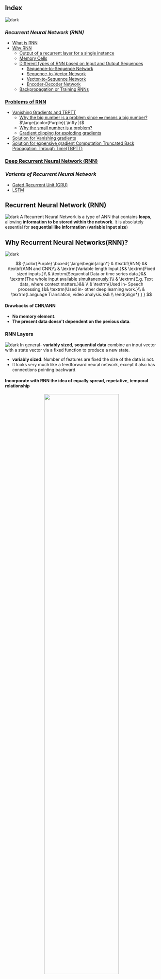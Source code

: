 ## Index
![dark](https://user-images.githubusercontent.com/12748752/141935752-90492d2e-7904-4f9f-a5a1-c4e59ddc3a33.png)
### _Recurrent Neural Network (RNN)_
* [What is RNN](#recurrent-neural-networksrnn)
* [Why RNN](#why-recurrent-neural-networksrnn)
  * [Output of a recurrent layer for a single instance](#output-of-a-recurrent-layer-for-a-single-instance)
  * [Memory Cells](#memory-cells)
  * [Different types of RNN based on Input and Output Sequences](#different-types-of-rnn-based-on-input-and-output-sequences)
    * [Sequence-to-Sequence Network](#sequence-to-sequence-network)
    * [Sequence-to-Vector Network](#sequence-to-vector-network)
    * [Vector-to-Sequence Network](#vector-to-sequence-network)
    * [Encoder-Decoder Network](#encoder-decoder-network)
  * [Backpropagation or Training RNNs](#backpropagation-or-training-rnns)

### [Problems of RNN](#problems-in-training-simple-rnns)
* [Vanishing Gradients and TBPTT](#vanishing-gradients-and-tbptt)
  * [Why the big number is a problem since <b>&infin;</b> means a big number?](#%EF%B8%8F-why-the-big-number-is-a-problem-since--means-a-big-number) $\large{\color{Purple}( \infty )}$
  * [Why the small number is a problem?](#%EF%B8%8F-why-the-small-number-is-a-problem)
  * [Gradient clipping for exploding gradients](#%EF%B8%8F-gradient-clipping-for-exploding-gradients)
* [Solution for Vanishing gradients](#%EF%B8%8F-solution-for-vanishing-gradients)
* [Solution for expensive gradient Computation Truncated Back Propagation Through Time(TBPTT)](#%EF%B8%8F-solution-for-expensive-gradient-computation-truncated-back-propagation-through-timetbptt)

### [Deep Recurrent Neural Network (RNN)](#deep-rnns)  

###  _Varients of Recurrent Neural Network_
* [Gated Recurrent Unit (GRU)](https://github.com/iAmKankan/Neural-Network/blob/main/rnn/gru.md)
* [LSTM](https://github.com/iAmKankan/Neural-Network/blob/main/rnn/lstm.md)

## Recurrent Neural Network (RNN)
![dark](https://user-images.githubusercontent.com/12748752/141935752-90492d2e-7904-4f9f-a5a1-c4e59ddc3a33.png)
A Recurrent Neural Network is a type of ANN that contains **loops**, allowing **information to be stored within the network**. It is absolutely essential for **sequential like information** (**variable input size**)

## Why Recurrent Neural Networks(RNN)?
![dark](https://user-images.githubusercontent.com/12748752/141935752-90492d2e-7904-4f9f-a5a1-c4e59ddc3a33.png)

$$
{\color{Purple} 
\boxed{
\large\begin{align*}
& \textbf{RNN} && \textbf{ANN and CNN}\\
& \textrm{Variable length Input.}&& \textrm{Fixed sized inputs.}\\
& \textrm{Sequential Data or time series data.}&& \textrm{The whole input available simultaneously.}\\
& \textrm{E.g. Text data, where context matters.}&& \\
& \textrm{Used in- Speech processing,}&& \textrm{Used in- other deep learning work.}\\
& \textrm{Language Translation, video analysis.}&& \\
\end{align*}
}
}
$$


#### Drawbacks of CNN/ANN
* **No memory element**. 
* **The present data doesn't dependent on the pevious data**.



  
### RNN Layers
![dark](https://user-images.githubusercontent.com/12748752/141935752-90492d2e-7904-4f9f-a5a1-c4e59ddc3a33.png)
In general- **variably sized**, **sequential data** combine an input vector with a state vector via a fixed function to produce a new state.
* **variably sized**: Number of features are fixed the size of the data is not.
* It looks very much like a feedforward neural network, except it also has connections pointing backward. 

#### Incorporate with RNN the idea of equally spread, repetative, temporal relationship

<p align="center">
 
 <img src="https://user-images.githubusercontent.com/12748752/188321976-67e6563e-d6cf-4387-933d-7bda64a88131.png" width=70% />
 <br><ins><i><b>RNN unrolling over time</b></i></ins>
                                                                                                                                 
</p>
                                                                                                                                 
### Hidden Layers:

### ⚛️ What is the most general function we typically use within neural network? 
**Answer:** We take **linear combination** followed by **non-linearity** always. Typically in **RNNs** we usually use **tanh** for the **nonlinearity** in the **hidden layers**. 

$$\Huge{\color{Purple}
\begin{align*}
& \ h_t = f_w (h_{t-1}, x_t) &\\
& \Huge \boxed{h_t = tanh (W_{{\color{Cyan}hh}}h_{t-1},W_{{\color{Cyan}xh}} x_t) + \textrm{b}}  & \normalsize \begin{cases}
W_{{\color{Cyan}hh}} = \textit{ takes an \textbf{h} and gives out an \textbf{h}} \\
W_{{\color{Cyan}xh}} = \textit{ takes an \textbf{x} and gives out an \textbf{h}}\\ 
W_{{\color{Cyan}xh}}, W_{{\color{Cyan}xh}} , \textbf{b}_n = \textit{ are constant with time}
\end{cases}
\end{align*}
}
$$

* So in this case, the non-linear function is **tanh** and we need a linear combination of **h** and **x**. So there will be some **weight matrix** **_W_** which we will multiply **h** and some other **weight matrix** **_W_** which we will multiply **x**. 
* Those two weight matrices are different in general. Not only that, they also have different sizes.
* So this is the general formula for the hidden layer of an **RNN**, some people will replace this tanh by **_f<sub>w</sub>_** or by **_g_**.

The calculation for hiddenlayer **_h<sub>2</sub>_**  would be-

$$
\large{\color{Purple} h_2 = tanh (W_{hh}h_{1},W_{xh} x_2) + \textrm{b}} 
$$

### Output Layer: 
The Output size is variable. 

### ⚛️ What about this $\large{\color{Purple} \hat{y}_t}$ ?
**Answer:**  $\large{\color{Purple} \hat{y}_t}$ is equal to some function of $\large{\color{Purple} h_t}$. 

Now in some cases, it simply makes sense for this function to be a **linear function**( for regression output). In some cases, it makes sense for the function to be a **non-linear function** ( for Classification output).
* If it is a classifcation task and let us say it is a binary classification task, then **g** will become a **Sigmoid** &sigma; . 
* If it is a multiclass classification task, you will use a **Softmax**.

### ⚛️ Constant with time meaning
**Answer:** The **weights** and **bias** in **_h<sub>3</sub>_** are the same **_W<sub>hh</sub>  ,  W<sub>xh</sub>_** and  **_b<sub>n</sub>_** for **_h<sub>2</sub>_**

## Training RNNs Backpropagation and Loss calculation 
![light](https://user-images.githubusercontent.com/12748752/141935760-406edb8f-cb9b-4e30-9b69-9153b52c28b4.png)

<p align="center">
 <img src="https://user-images.githubusercontent.com/12748752/144243558-a7cae1ca-96d7-4d80-9be8-bb4e7e960dc4.png" width=50%/>
</p>

### <ins>First: Backpropagation -</ins>
To train an **RNN**, the trick is to **unroll it through time** and then simply use [_regular backpropagation_](https://github.com/iAmKankan/Neural-Network/blob/main/backpropagation/README.md). This strategy is called ***backpropagation through time (BPTT)***.

Like regular backpropagation, there is a **_first forward pass through the unrolled network_** (represented by the dashed arrows). 

**Note:** [Backpropagation is common in ANN or in Multi-Layer Perceptron](https://github.com/iAmKankan/Neural-Network/blob/main/backpropagation/README.md). 

### <ins>Next: Loss Calculation-</ins>
* [The output sequence is evaluated using a cost function](https://github.com/iAmKankan/Neural-Network/tree/main/rnn#calculating-loss-in-rnn)

$$
\Huge{\color{Purple} \begin{align*}
\textbf{L} = \sum_{t=1}^{\textrm{T}} \textbf{L}_{t} & & \normalsize
\begin{cases} \textrm{where } T \textrm{ is the max time step} \\ 
\textrm{Summation of all the intermediate losses through the layers}\\
\end{cases}
\end{align*}}
$$

 **Note**: this cost function may **_ignore some outputs_** (for example, in a **sequence-to-vector** RNN, all outputs are ignored except for the very last one). 
 
### <ins>Next -</ins>
The gradients of that cost function are then **_propagated backward through the unrolled network_** (represented by the solid arrows). 

### <ins>Finally </ins>
* The **_model parameters are updated_** using the gradients computed during **BPTT**. 

**Note** that the gradients flow backward through all the outputs used by the cost function, not just through the final output (for example, in Figure the cost function is computed using the last three outputs of the network, <img src="https://latex.codecogs.com/svg.image?\textbf{Y}_{(2)},&space;\textbf{Y}_{(3)}\&space;and&space;\&space;\textbf{Y}_{(4)}" title="\textbf{Y}_{(2)}, \textbf{Y}_{(3)}\ and \ \textbf{Y}_{(4)}" />, so gradients flow through these three outputs, but not through **Y<sub>(0)</sub>** and **Y<sub>(1)</sub>** ). 
* Moreover, since the same parameters **W** and **b** are used at each time step, backpropagation will do the right thing and sum over all time steps.
* Fortunately, tf.keras takes care of all of this complexity for you

### Calculating Loss in RNN
![light](https://user-images.githubusercontent.com/12748752/141935760-406edb8f-cb9b-4e30-9b69-9153b52c28b4.png)

<p align="center"> 
<img src="https://user-images.githubusercontent.com/12748752/188473359-24396c3f-04df-487b-90a6-3a5837be0cf2.png" width=40%/>
<br><ins><b><i> RNN- Many-To-Many  |  The number of Layers = 'T'</i></b></ins>
</p>

#### Example:
* Now when you have **multiple predicted values**, let us say having **10 days** before is the weather of **_h<sub>0</sub>_** or temperature of **_x<sub>0</sub>_** in some city, let us say Chennai. 
* So suppose you have that input, you would have the next day's temperature, let us say that is <img src="https://latex.codecogs.com/svg.image?\large&space;\hat{y}_1" title="https://latex.codecogs.com/svg.image?\large \hat{y}_1" align="center"/>, the next day's temperature <img src="https://latex.codecogs.com/svg.image?\large&space;\hat{y}_2" title="https://latex.codecogs.com/svg.image?\large \hat{y}_2" align="center" />, next day's temperature <img src="https://latex.codecogs.com/svg.image?\large&space;\hat{y}_3" title="https://latex.codecogs.com/svg.image?\large \hat{y}_3" align="center"/>, till let us say today's temperature which is <img src="https://latex.codecogs.com/svg.image?\large&space;\hat{y}_{\textrm{T}}" title="https://latex.codecogs.com/svg.image?\large \hat{y}_{\textrm{T}}" align="center"/> . 
* Now for each one of them, you also have a corresponding ground truth, which should be <img src="https://latex.codecogs.com/svg.image?\large&space;y_1,\&space;y_2,\&space;y_3,\&space;y_T" title="https://latex.codecogs.com/svg.image?\large y_1,\ y_2,\ y_3,\ y_T" align="center"/> . And whenever you have a ground truth and a prediction and these two differs, you will have a **loss function**. 
* So the total loss is -

$$
\Huge{\color{Purple} 
\begin{align*}
& \boxed{ \textbf{L} = \sum_{t=1}^{\textrm{T}} \textbf{L}_{t} } & 
\Big \\{ \normalsize \textit{ Summation of all the intermediate losses through the layers} \\
\end{align*}
}
$$

* Now in terms of **_L<sub>t</sub>_** itself, or the **local loss function**, you again have many choices but we having seen only 2 so far,
  1. [cross entropy](https://github.com/iAmKankan/MachineLearning_With_Python/edit/master/Supervised/Logistic%20Regrassion/README.md#binary-cross-entropy-cost-function) -classifcation
  2. least-squares error - regression or a numerical output

## Backpropagation Through Time (BPTT)
![light](https://user-images.githubusercontent.com/12748752/141935760-406edb8f-cb9b-4e30-9b69-9153b52c28b4.png)

<p align="center"> 
 <img src="https://user-images.githubusercontent.com/12748752/211137192-353752b1-36e1-4cbd-b303-637ba8e88dd3.png" width=60% />
 <br><ins><b><i> Weight matrix for a single hidden layer RNN | RNN- Many-To-Many  |  Total number of Layers = 'T'</i></b></ins>
</p>


### For _Hiddden layers_ for any $\large{\color{Purple} h_t}$ - 

$$ \Huge{\color{Purple} 
\begin{align*}
h_t = g (W_{hh}h_{t-1}+W_{xh} x_t) + \textrm{b} & & \normalsize \begin{cases}
g = \textit{non-linear function} \\
W_{{\color{Cyan}hh}} = \textit{ takes an \textbf{h} and gives out an \textbf{h}} \\
W_{{\color{Cyan}xh}} = \textit{ takes an \textbf{x} and gives out an \textbf{h}}\\ 
W_{{\color{Cyan}xh}}, W_{{\color{Cyan}xh}} , \textbf{b}_n = \textit{ are constant with time}
\end{cases}
\end{align*}
}
$$

#### Description
> The **linear combination** of $\Huge{\color{Purple} h}$ and $\Huge{\color{Purple} x}$ and **weight matrix** $\Huge{\color{Purple} W}$ which we will multiply $\Huge{\color{Purple} h_{t-1}}$ of previous layer and some other **weight matrix** $\Huge{\color{Purple} W}$ which we will multiply $\Huge{\color{Purple} x_{t}}$ of same layer. 

### For _Output layer_ for any instance $\large{\color{Purple} \hat{y}_t}$  - 

$$ \Huge{\color{Purple} \hat{y_t} = g^* ( W_{yh} h_t + b)} $$

#### Description
> $\large{\color{Purple} g }$ needs not to be same as $\large{\color{Purple} g^* }$, even $\large{\color{Purple} g^* }$ not always be a **_Non-linear function_**. 

## Step #1: Weight calculation for hidden layers and output layers
To train an **RNN**, the trick is to **unroll it through time** and then simply use [_regular backpropagation_](https://github.com/iAmKankan/Neural-Network/blob/main/backpropagation/README.md). This strategy is called ***backpropagation through time (BPTT)***.

Like regular backpropagation, there is a **_first forward pass through the unrolled network_** (represented by the dashed arrows). 

**Note:** [Backpropagation is common in ANN or in Multi-Layer Perceptron](https://github.com/iAmKankan/Neural-Network/blob/main/backpropagation/README.md). 

Inorder to make the expressions simple we put _allias_ in the above two expressionas like 
> <img src="https://user-images.githubusercontent.com/12748752/188525079-36af334d-6d36-4550-8480-8094a409168a.png" width= 55%/>

### Now $\large{\color{Purple} h_t}$ and $\large{\color{Purple} \hat{y}_t}$  looks like- 
$$ {\color{Red} \boxed{\Huge{\color{Purple} \begin{align*}
& h_t = g (W h_{t-1}+ U x_t) + \textrm{b} \\
&  \hat{y_t} = g^* ( V h_t) \\
\end{align*}} 
}}
$$

#### Description
> The Matrixes $\large{\color{Purple} \textbf{W} }$, $\large{\color{Purple} \textbf{U} }$, $\large{\color{Purple} \textbf{V} }$ do not change with time (or across the layers); Meaning same values in each epoch.
> Where as in ANN those matrix changes its values. We need to update them. See for [Weight update in Backpropagation](https://github.com/iAmKankan/Neural-Network/blob/main/backpropagation/README.md#backpropagation-weight-update).

---
### ⚛️ How does RNN keep the context?

**Answer:** The following vectors <img src="https://latex.codecogs.com/svg.image?{\color{Purple}\textrm{W,&space;U,&space;V&space;}&space;}" title="https://latex.codecogs.com/svg.image?{\color{Purple}\textrm{W, U, V } }" align="center" /> do not change with time (or across the layers).

<p align="center">
<img src="https://user-images.githubusercontent.com/12748752/188549351-d5c3b022-9b5b-4b80-bf0c-ce57d3039940.png" width=50%/>
</p>

---

## Step #2: Loss calculation
For the Backpropagation we need to findout the derivative of the **_loss function_** let say $\large{\color{Purple} L }$ with each of the matrices $\large{\color{Purple} W }$, $\large{\color{Purple} U }$, $\large{\color{Purple} V}$ - 


$$
\Huge  {\color{Purple} \frac{\partial \textrm{L}}{\partial \textrm{W}},\ \frac{\partial \textrm{L}}{\partial \textrm{U}},\ \frac{\partial \textrm{L}}{\partial \textrm{V}}}  {\color{Purple} \Big \\{ \normalsize \textrm{For the Backprop we need to findout the gradient of 'L' with respect to each of the matrices} }
$$

### Recap of Loss function and $\large{\color{Purple}\partial L }$

$$
\Huge{\color{Purple} 
\begin{align*}
& \boxed{ \textbf{L} = \sum_{t=1}^{\textrm{T}} \textbf{L}_{t} } \\
\end{align*}
}
$$

#### Description
> Summation of all the intermediate losses through the layers.

<p align="center">
<img src="https://user-images.githubusercontent.com/12748752/211140984-819b6f1a-1f3f-40b9-92d0-a05de7873fda.png" width=70%/>
</p>

---
#### Example #1: Lets consider local loss L3 and see how backprop works
$$
\Huge {\color{Purple} \frac{\partial \textrm{L}_3}{\partial \textrm{W}},\ \frac{\partial \textrm{L}_3}{\partial \textrm{U}},\ \frac{\partial \textrm{L}_3}{\partial \textrm{V}} }
$$

---

* We assume that _**g**_ is a **non-linear function** and-

$$
\Huge {\color{Purple} \hat{y_3} = g(V h_3) }
$$

* **Loss functions** used **least-squares error**

$$
\Huge {\color{Purple} \mathrm{L_3} = \frac{1}{2}(y_3 - \hat{y_3})^2 }
$$

![light](https://user-images.githubusercontent.com/12748752/141935760-406edb8f-cb9b-4e30-9b69-9153b52c28b4.png)

* We need to findout 

$$
\Huge {\color{Purple} 
\begin{align*}
& \frac{\partial \textrm{L}_3}{\partial \textrm{V}} & {\color{Black} \large \textrm{which can be expressed by- }} \\
& \frac{\partial \textrm{L}_3} {\partial \textrm{V}} = \frac{\partial \textrm{L}_3}{\partial \mathrm{\hat{y_3}}} \frac{\partial \mathrm{\hat{y_3}}}{\partial \textrm{V}} &\\
& \frac{\partial \textrm{L}_3} {\partial \textrm{V}} = - (\mathrm{y_3 - \hat{y_3}}) \mathrm{h_3} &\\
\end{align*}
}
$$

[**To be continued**]

![light](https://user-images.githubusercontent.com/12748752/141935760-406edb8f-cb9b-4e30-9b69-9153b52c28b4.png)

#### ⚛️ What is $\large \frac{\partial \textrm{L}_3}{\partial \textrm{W}}$ ?

$$
\Huge {\color{Purple} 
\begin{align*}
& \frac{\partial \textrm{L}_3} {\partial \textrm{W}} = \frac{\partial \textrm{L}_3}{\partial \mathrm{\hat{y_3}}} \frac{\partial \mathrm{\hat{y_3}}}{\partial \textrm{h}_3} \frac{\partial \textrm{h}_3}{\partial \textrm{W}}&\\
& \frac{\partial \textrm{L}_3} {\partial \textrm{V}} = - (\mathrm{y_3 - \hat{y_3}}) \mathrm{h_3} \mathrm{V}&\\
\end{align*}
}
$$

[**To be continued**]

## Step #3: 

<p align="center">
 <img src="https://user-images.githubusercontent.com/12748752/211140459-68704d15-7578-4136-9ede-77d418150d7c.png" width=50%/>
</p>

The gradients of that cost function are then **_propagated backward through the unrolled network_** (represented by the solid arrows). 

## <ins>Finally </ins>
* The **_model parameters are updated_** using the gradients computed during **BPTT**. 

**Note** that the gradients flow backward through all the outputs used by the cost function, not just through the final output (for example, in Figure the cost function is computed using the last three outputs of the network, <img src="https://latex.codecogs.com/svg.image?\textbf{Y}_{(2)},&space;\textbf{Y}_{(3)}\&space;and&space;\&space;\textbf{Y}_{(4)}" title="\textbf{Y}_{(2)}, \textbf{Y}_{(3)}\ and \ \textbf{Y}_{(4)}" />, so gradients flow through these three outputs, but not through **Y<sub>(0)</sub>** and **Y<sub>(1)</sub>** ). 
* Moreover, since the same parameters **W** and **b** are used at each time step, backpropagation will do the right thing and sum over all time steps.
* Fortunately, tf.keras takes care of all of this complexity for you



![dark](https://user-images.githubusercontent.com/12748752/141935752-90492d2e-7904-4f9f-a5a1-c4e59ddc3a33.png)
![dark](https://user-images.githubusercontent.com/12748752/141935752-90492d2e-7904-4f9f-a5a1-c4e59ddc3a33.png)

<img src="https://user-images.githubusercontent.com/12748752/144035005-3e1f7cb9-3cd8-4f2f-9d11-98a4bfc61ce0.png" width=50%/>

> ####  <ins>A recurrent neuron (left)    |    unrolled through time (right)</ins>

* Let’s look at the simplest possible RNN, composed of one neuron receiving inputs, producing an output, and sending that output back to itself. 
* At each time step `t` (also called a frame), this recurrent neuron receives the inputs `x` as well as its own output from the previous time step, y .
* Since there is no previous output at the first time step, it is generally set to 0. 
* We can represent this tiny network against the time axis, as shown above.
* This is called _**`unrolling the network through time`**_ (it’s the same recurrent neuron represented once per time step).

> #### At each time step `t`, every neuron receives both the `input vector` x<sub>(t)</sub> and the `output vector from the previous time step ` y<sub>(t-1)</sub> 
>> #### Note that both the inputs and outputs are vectors now (when there was just a single neuron, the output was a scalar). 

 ### Output of a recurrent layer for a single instance
 ![light](https://user-images.githubusercontent.com/12748752/141935760-406edb8f-cb9b-4e30-9b69-9153b52c28b4.png)

<img src="https://latex.codecogs.com/svg.image?\textbf{y}_{(t)}&space;=&space;\phi&space;(\textbf{W}_x^\top\textbf{x}_{(t)}&plus;\textbf{W}_y^\top\textbf{y}_{(t-1)}&plus;\textbf{b})" title="\textbf{y}_{(t)} = \phi (\textbf{W}_x^\top\textbf{x}_{(t)}+\textbf{W}_y^\top\textbf{y}_{(t-1)}+\textbf{b})" />

* Each recurrent neuron has two sets of weights: one for the inputs <img src="https://latex.codecogs.com/svg.image?\textbf{x}_{(t)}" title="\textbf{x}_{(t)}" /> and the other for the outputs of the previous time step, <img src="https://latex.codecogs.com/svg.image?\textbf{y}_{(t-1)}" title="\textbf{y}_{(t-1)}" height=50%/> .
* Let’s call these weight vectors <img src="https://latex.codecogs.com/svg.image?\textbf{w}_x" title="\textbf{w}_x" /> and <img src="https://latex.codecogs.com/svg.image?\textbf{w}_y" title="\textbf{w}_y" />. 
* If we consider the whole recurrent layer instead of just one recurrent neuron, we can place all the weight vectors in two weight matrices, <img src="https://latex.codecogs.com/svg.image?\textbf{W}_x" title="\textbf{W}_x" /> and <img src="https://latex.codecogs.com/svg.image?\textbf{W}_y" title="\textbf{W}_y" /> .

### Memory Cells
![light](https://user-images.githubusercontent.com/12748752/141935760-406edb8f-cb9b-4e30-9b69-9153b52c28b4.png)
* Since the output of a recurrent neuron at time step `t` is a function of all the inputs from previous time steps, you could say it has a form of `memory`.
* A part of a neural network that preserves some state across time steps is called a `memory cell` (or simply a `cell`). 
* A single recurrent neuron, or a layer of recurrent neurons, is a very basic cell, capable of learning only short patterns (typically about 10 steps long, but this varies depending on the task).
* In general a cell’s state at time step `t`, denoted <img src="https://latex.codecogs.com/svg.image?\textbf{h}_{(t)}" title="\textbf{h}_{(t)}" /> (the “h” stands for “hidden”), is a function of some inputs at that time step and its state at the previous time step:<img src="https://latex.codecogs.com/svg.image?\textbf{h}_{(t)}=&space;f(\textbf{h}_{(t-1)},\textbf{x}_{(t)})" title="\textbf{h}_{(t)}= f(\textbf{h}_{(t-1)},\textbf{x}_{(t)})" />. 
* Its output at time step `t`, denoted <img src="https://latex.codecogs.com/svg.image?\textbf{y}_{(t)}" title="\textbf{y}_{(t)}" height=50%/> , is also a function of the previous state and the current inputs. 
* In the case of the basic cells we have discussed so far, the output is simply equal to the state, but in more complex cells this is not always the case

<img src="https://user-images.githubusercontent.com/12748752/144058855-ddbd4576-7fbe-4ed0-89c8-3c9ba29655b2.png" width=40%>


## Problems in Training Simple RNNs
![dark](https://user-images.githubusercontent.com/12748752/141935752-90492d2e-7904-4f9f-a5a1-c4e59ddc3a33.png)
1. Unstable Gradient

### Vanishing Gradients and TBPTT
![dark](https://user-images.githubusercontent.com/12748752/141935752-90492d2e-7904-4f9f-a5a1-c4e59ddc3a33.png)

#### ⚛️ Why we do BPTT or back-propagation-through-time
The basic issue for which we had to do **BPTT** was because **W, U, V** matrices were **constants across time**. Because of which you had sort of **recursive expressions** for the loss with respect to **W** and the loss with respect to **U**. 

The main issues that come up are 
* **gradient calculations** either **explode** or **vanish**, both of these are not ideal.
* The **gradient calculations are expensive**.

### The Solution
* The solution for **exploding gradients** is **_gradient clipping_**.
* The solution for **vanishing gradients** is alternate architectures **LSTM, GRU**.
* The solution for **expensive gradient calculations** is **_Truncated Back Propagation Through Time(TBPTT)_**.

#### Recap of BPTT 
<p align="center">
 <img src="https://user-images.githubusercontent.com/12748752/189465414-ed8ad124-93ed-4e56-a4ec-23f7c6d96c78.png" width=40%/>
 <br><ins><i><b>Typical RNN </b></i></ins>
 </p>

#### Total Loss- 

$$
\Huge{\color{Purple}
\begin{align*}
\mathrm{L}=\sum_{t=1}^{\mathrm{T}} \mathrm{L}_t
\end{align*}}
$$

#### ⚛️ When we are calculating _w_ if we are doing simple gradient descent 

$$
\Huge{\color{Purple}
\begin{align*}
& \mathrm{W}= \mathrm{W} - \alpha \frac{\partial\mathrm{L}}{\partial\mathrm{W}} \\
& \large \frac{\partial\mathrm{L}}{\partial\mathrm{W}} \Big \\}  \textrm{This term has to be calculated as: } \sum_{t=1}^{T} \frac{\partial \mathrm{L}_t}{\partial\mathrm{W}} \\
\end{align*}}
$$

We saw that you cannot simply calculate, let us say if I have **L<sub>3</sub>**, I cannot simply calculate<img src="https://latex.codecogs.com/svg.image?&space;\frac{\partial\mathrm{L}_3}{\partial\mathrm{W}}" title="https://latex.codecogs.com/svg.image? \frac{\partial\mathrm{L}_3}{\partial\mathrm{W}}" align="center"/> in the usual way besause 

$$\Huge{\color{Purple}
\begin{align*}
 &\frac{\partial\mathrm{L}_3}{\partial\mathrm{W}} \to \frac{\partial\mathrm{h}_3}{\partial\mathrm{W}}\to \frac{\partial\mathrm{h}_2}{\partial\mathrm{W}}\to \frac{\partial\mathrm{h}_1}{\partial\mathrm{W}}\\
& \large \textrm{They involve each other} \\
\end{align*}}
$$

Above is applicable for **U<sub>3</sub>**, as well 

$$\Huge{\color{Purple}
\begin{align*}
&\frac{\partial\mathrm{L}_3}{\partial\mathrm{U}} \to \frac{\partial\mathrm{h}_3}{\partial\mathrm{U}}\to \frac{\partial\mathrm{h}_2}{\partial\mathrm{U}}\to \frac{\partial\mathrm{h}_1}{\partial\mathrm{U}}\\
& \large \textrm{They involve each other} \\
\end{align*}}
$$

This is basically what we call **back propagation through time**, because **none of these terms is independent**. Now this kind of dependency creates several problems.

#### Explanation Why is BPTT is a problem:

<p align="center">
</a>
<br><ins><i><b>Heuristic Description.(rough)</b></i></ins>
</p>

$$\Huge{\color{Purple}
\begin{align*}
& h_t = tanh(W h_{t-1} + U x_t) \\
& \large \textrm{by cancelling } U x_t \textrm{ we get} \\
& h_t \sim  tanh(W h_{t-1}) [\large \textrm{eigenvalue need to understand}]\\
& h_t \sim  W h_{t-1} \large\textrm{ then}\\
& h_{t+1} \sim W^2 h_{t-1} \large [because \sim W^2 h_t \sim W^2 h_{t-1}] \\
& \large \textrm{In general- }\\
& \boxed{h_{t+1} \sim W^{n} h_{t} }\\
\end{align*}}
$$

> #### So, as you go through time, so the weight matrix keeps on constantly multiplying. So **_h<sub>3</sub>_** would be like **_W<sub>2</sub>h<sub>1</sub>_** and if I have something like **_h<sub>5</sub>_**, that would become **_W<sub>4</sub>h<sub>1</sub>_** so on and so forth.
 
Now, all these are heuristic arguments but it turns out to be a remarkably good approximations, unfortunately I cannot go further.
* But if I have norm(let us say 2 norm) of &parallel;**_h<sub>t+n</sub>_** &parallel; , notice **_h<sup>&#8407;</sup><sub>t</sub>_** is a vector.
* If I take its norm, it will be some factor times norm of **_h<sub>t</sub>_** (  &parallel;**_h<sub>t+n</sub>_** &parallel; &sim;  &parallel;**_h<sub>t</sub>_**&parallel; ) 
* Norm is a **scaler**, so this is a number, you are trying to find out the size of **_h<sub>t+n</sub>_**, that will be some number times **_h<sub>t</sub>_**
* And it turns out that it **scales** approximately as the **eigenvalues (&lambda;)** of **W<sup>n</sup>**. Like the following-

$$\Huge{\color{Purple}
\begin{align*}
& {\color{Cyan}\vec{{\color{Purple}h_{t+n}}}} \sim W^n {\color{Cyan}\vec{{\color{Purple}h_t}}} \\
& {\parallel \mathrm{h_{t+n}} \parallel }_2  \sim \lambda^n \parallel \mathrm{h_t}\parallel \\
\end{align*} }
$$

* Another way to see this is to assume that the **W** is diagonal, If **W** is diagonal, all it will have, **W<sup>n</sup>** will be, all its **eigenvalues** or all its diagonal terms to the power **n**. 
* Now which eigenvalue, we will see shortly. 
* The **eigenvalue** will either be the largest or the smallest.
  *  **The worst-case scenario** is if the **eigenvalue** will be the **_largest_**
  *  **The best case scenario** or the **smallest case scenario** is if the **eigenvalue** will be the **_smallest_**.

* Beacause of scaling as long as I use the same **W**, which I do for **RNN**, **throughout time**, what happens is these **vectors** constantly get **larger in magnitude** or constantly get **smaller in magnitude**.
* So, if you have a large number of time steps, this number, even if it is small, you know, for example even if it adds to **1.01**, over time it is going to get to be a huge number.(this is the power of the exponential function or of the power function)


$$\large{\color{Purple}
\begin{align*}
\textrm{For every 'h' }& & & \\
& \textrm{If } \huge{\mathrm{\lvert \lambda \rvert > 1}} & \textrm{ As 'n' increases }& \mathrm{\parallel h_{t+n}\parallel \to \infty }& \textrm{ (Become very large)}\\
& \textrm{If } \huge{\mathrm{\lvert \lambda \rvert < 1}} & \textrm{ As 'n' increases }& \mathrm{\parallel h_{t+n}\parallel \to 0 }\\
\end{align*} }
$$

* Now this is simply for **h**, you can show that and I would request you to try this out by looking at the expressions in **BPTT**, the similar arguments hold true for $\frac{\partial \mathrm{L_3}}{\partial \mathrm{W}}$ also.

$$\large{\color{Purple}
\begin{align*}
\boxed{\frac{\partial \mathrm{L_3}}{\partial \mathrm{W}} \to \frac{\partial \mathrm{h_3}}{\partial \mathrm{W} } } \to W \frac{\partial \mathrm{L_2}}{\partial \mathrm{W}}\\
\end{align*} }
$$


$$\Huge{\color{Purple}
\begin{align*}
& \parallel \frac{\partial \textrm{L}}{\partial \textrm{W}} \parallel \to \infty & \large \textbf{Exploding Gradient} \\
& \parallel \frac{\partial \textrm{L}}{\partial \textrm{W}} \parallel \to 0 & \large \textbf{Vanishing Gradient} \\
\end{align*}
\left \\} \begin{matrix}
  \\
 \large \textrm{Very Difficult to train}\\
  \\
\end{matrix}\right.
}
$$

### ⚛️ Why the big number is a problem _since &infin; means a big number_? 
**Answer:** These is a problems because obviously you are never going to get exactly **&infin;** because you are still dealing with finite number. But the problem is the moment it goes about the largest number that your machine can calculate, it will actually show you **NAN**, not a number or it will show you **&infin;**, so on and so forth. So really speaking, **finite preciation machines** cannot handle **exploding gradient**.

### ⚛️ Why the small number is a problem?
**Answer:** Similarly you will never actually go to **0**. If you do like **0:99<sup>1000</sup>** (because of **finite preciation machines**), it will be very very very small number. But the problem is it might actually becomes smaller than **10<sup>-16</sup>**, which is the smallest number that you can represent accurately. So at that point you will no longer train, so that will be called **saturation**. So you will get a very small gradient and that is practically gone. 

There is another problem, notice this **tanh**, even the **tanh** is being repeated multiple times. So you have **h<sub>t</sub>** **= tanh(W h<sub>t-1</sub>), h<sub>t+1</sub>** will be **tanh(h<sub>t</sub>)**, so you have **tanh<sup>2</sup>**, similarly you will have **tanh<sup>3</sup>**.

<p align="center">
 
 <img src="https://user-images.githubusercontent.com/12748752/189503599-5e3436e7-f19d-4f0e-957b-bad9d2cd1398.png" width=40%/>
 <br><ins><i><b>tanh<sup>2</sup> is flat, tanh<sup>3</sup> will look even flatter</b></i></ins>
 
</p>

Look at the  **tanh**, **tanh<sup>2</sup>**, **tanh<sup>2</sup>** will look even flatter. And if you take **tanh<sup>100</sup>**, it will look even smaller and notice in all these cases, gradients become **flatter** and **flatter** and **flatter** and they become very small.

Now, all these problems put together lead to these 2 issues. The **tanh**, repeated **tanh** problem will lead only to the **_vanishing gradient_** issue but large number of players can either lead to **_exploding gradient_** or it can lead to **_vanishing gradient_**, both of these make training very dificult.

### ⚛️ _Gradient clipping_ for exploding gradients
**Answer:**  It is very simple, we decide on a **maximum allowable gradient size**. What do I mean by value of gradient? **Gradient is a vector**, so you cannot give it a value, **you can however give a value to _norm_ of gradient**.
* Say-

$$\Huge{\color{Purple}
\begin{align*}
&  \frac{\partial \textrm{L}}{\partial \textrm{W}} = \vec{g} & max \parallel \vec{g} \parallel = G_{max} \\
\end{align*}
}
$$

#### Gradient Descent Calculate for $\large{\color{Purple}\vec{g}}$
$$\Huge{\color{Purple}
\begin{align*}
& \textit{If  }  \parallel \vec{g} \parallel < G_{max} \large \textrm{[ Proceed as usual]} \\
& \textit{If not, }  \parallel \vec{g^\*} \parallel =  \frac{\vec{g}}{\parallel \vec{g} \parallel} G_{max} \\
\end{align*}
}
$$

*  My new gradient $\vec{g^\*}$ is in the same direction as the gradient you calculated but I am cutting down its size

### ⚛️ Solution for Vanishing gradients 
**Answer:** Unfortunately no such simple solution exists. LSTM, GRU is the result

### ⚛️ Solution for **expensive gradient Computation** **_Truncated Back Propagation Through Time(TBPTT)_**
**Answer:** This solution kind of handles to a certain extent, both the **vanishing gradient** and the **exploding gradient** problems. 

So, if we have data with thousands and thousands of time steps. And you want to calculate back **propagation through time**. Now how would you do it? 
#### Step #1
Forward propagate through the whole thing, calculate the whole of <img src="https://latex.codecogs.com/svg.image?{\color{Purple}&space;\mathbf{L_T}}" title="https://latex.codecogs.com/svg.image?{\color{Purple} \mathbf{L_T}}" align="center"/> 
#### Step #2
Then you will **back propagate** through the whole thing. 

Now we have **65,000 time sequences**. If you go back for the full thing and come back through the full thing, by that time almost any correction you give will lead to vanishing or exploding gradient problems, plus it would become potentially very **expensive** just to do one gradient update.

So the solution to that is **truncated back propagation through time**.

Since throughout the RNN network you are going to get exactly the same **_W_**. So, instead of training for the whole **sequence**, you split it up into many mini batches( similar like mini batch gradient descent).

I will **forward propagate** through **first 2 steps** and **back propagate** through **2 steps**, this is one possibility. Since **_W_** is the same everywhere. So I will get some new updated **_W_**. 

Next I **forward propagates** through another 2 steps, back propagates through 2 steps, my W is now updated , okay. Now when the W is updated, I will forward propagate through the whole thing, okay. So I keep on doing this.

If you back propagates through a small amount of data, your gradient will neither blow up, nor will it **vanish**. Now what is a good rule of thumb? It is actually hard to say for some problems, hundred steps are good for some problems, 10, 20 steps are good, etc.

### Deep RNNs
![dark](https://user-images.githubusercontent.com/12748752/141935752-90492d2e-7904-4f9f-a5a1-c4e59ddc3a33.png)

<p align="center">
  
  <img src="https://user-images.githubusercontent.com/12748752/189594861-791518a2-c38d-4583-862d-b4f2939750c7.png" width=70%/>
  <br><ins><i><b> Deep RNN</b></i></ins>
  
</p>

The **deep RNNs** are particularly important in **language processing** especially in **language translation**.

$${\color{Purple}
\begin{align*}
& \huge h_t^{(l)} = tanh \Big\( W^{(l)}h_{t-1}^{(l)}+U^{(l)}h_{t}^{(l-1)} \Big \)\\
\end{align*}
}
$$


Now, what are deep RNNs let us look at just one of these if I look at one of these within the **RNN** it is just an ANN as we saw with normal RNNs. In a **normal RNN** all you had was **one input layer**, **one hidden layer** and **one output layer**. In a deep RNN all you do is that one single layer of the RNN actually become a deep neural network that is the only difference between a deep RNN and a normal RNN.

![dark](https://user-images.githubusercontent.com/12748752/141935752-90492d2e-7904-4f9f-a5a1-c4e59ddc3a33.png)
![dark](https://user-images.githubusercontent.com/12748752/141935752-90492d2e-7904-4f9f-a5a1-c4e59ddc3a33.png)
### Different types of RNN based on Input and Output Sequences
![light](https://user-images.githubusercontent.com/12748752/141935760-406edb8f-cb9b-4e30-9b69-9153b52c28b4.png)

<p align="center">
<img src="https://user-images.githubusercontent.com/12748752/144064476-e96cb279-6ea7-4a07-aad8-d883b0549bc2.png" width=50% />
<br> <ins><b><i>Many-to-Many (top left), Many-to-One (top right), One-to-Many (bottom left), and Encoder–Decoder (bottom right) networks </i></b></ins>
</p>

### Many-to-Many(Sequence-to-Sequence) Network
* An RNN can simultaneously take a sequence of inputs and produce a sequence of outputs.
* **Example #1:** **Language Translation**, **Speech Recognition**
  * The output does not comes simultaniously with the input and **the size of the output need not to be same as input**
* **Example #2:** Video frame by frame analysis
  * The output size fixed by the input size
   
### Many-to-One (Sequence-to-Vector) Network
* You could feed the network a sequence of inputs and ignore all outputs except for the last one. 
* For example: **Sentiment Analysis**- you could feed the network a sequence of words corresponding to a **movie review** and the network would output a **sentiment score**.

###  One-to-Many(Vector-to-Sequence) Network
* Conversely, you could feed the network the same input vector over and over again at each time step and let it output a sequence.
* For example: **Image Captioning**- the input could be an image (or the output of a CNN), and the output could be a caption(text) for that image.

### Encoder-Decoder Network
* Lastly, you could have a **sequence-to-vector network**, called an **`encoder`**, followed by a **vector-to-sequence network**, called a **`decoder`**. 
* For example, this could be used for translating a sentence from one language to another. 
  * You would feed the network a sentence in one language, the encoder would convert this sentence into a single vector representation, and then the decoder would decode this vector into a sentence in another language. 
  * This two-step model, called an `Encoder–Decoder`, works much better than trying to translate on the fly with a single `sequence-to-sequence RNN` (like the one represented at the top left): the last words of a sentence can affect the first words of the translation, so you need to wait until you have seen the whole sentence before translating it.

![dark](https://user-images.githubusercontent.com/12748752/141935752-90492d2e-7904-4f9f-a5a1-c4e59ddc3a33.png)
![dark](https://user-images.githubusercontent.com/12748752/141935752-90492d2e-7904-4f9f-a5a1-c4e59ddc3a33.png)








![dark](https://user-images.githubusercontent.com/12748752/141935752-90492d2e-7904-4f9f-a5a1-c4e59ddc3a33.png)
![dark](https://user-images.githubusercontent.com/12748752/141935752-90492d2e-7904-4f9f-a5a1-c4e59ddc3a33.png)

## Bibliography
![dark](https://user-images.githubusercontent.com/12748752/141935752-90492d2e-7904-4f9f-a5a1-c4e59ddc3a33.png)
* **Hands-On Machine Learning with Scikit-Learn, Keras, and TensorFlow, 2nd Edition by Aurélien Géron**
* NPTEL(Dr. Balaji Srinivasan)
* [YouTube 1](https://www.youtube.com/watch?v=0XdPIqi0qpg)

